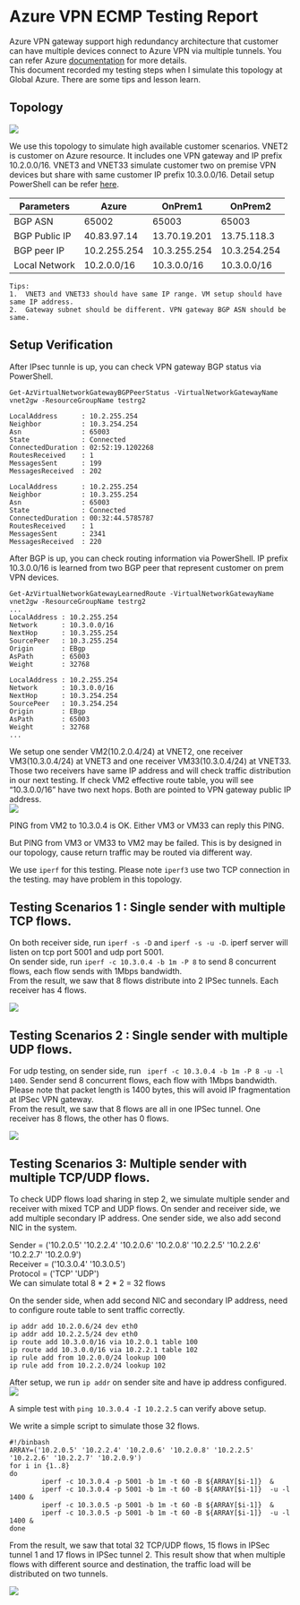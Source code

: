 # Azure VPN ECMP Testing Report

Azure VPN gateway support high redundancy architecture that customer can have multiple devices connect to Azure VPN via multiple tunnels. You can refer Azure [documentation]( https://docs.microsoft.com/en-us/azure/vpn-gateway/vpn-gateway-highlyavailable#activeactiveonprem) for more details. <br>
This document recorded my testing steps when I simulate this topology at Global Azure. There are some tips and lesson learn. <br>

## Topology

![](https://github.com/yinghli/AzureVPNECMP/blob/master/ECMP.jpg)

We use this topology to simulate high available customer scenarios. VNET2 is customer on Azure resource. It includes one VPN gateway and IP prefix 10.2.0.0/16. VNET3 and VNET33 simulate customer two on premise VPN devices but share with same customer IP prefix 10.3.0.0/16. Detail setup PowerShell can be refer [here](https://github.com/yinghli/AzureVPNECMP/blob/master/vpn1.txt).<br>

Parameters      | Azure          |OnPrem1       |OnPrem2    
----------------| -------------  |-----------   |---------     
BGP ASN         |65002           |65003         |65003         
BGP Public IP   |40.83.97.14     | 13.70.19.201 |13.75.118.3
BGP peer IP     |10.2.255.254    |10.3.255.254  |10.3.254.254    
Local Network   |10.2.0.0/16     |10.3.0.0/16   |10.3.0.0/16  

```
Tips:
1.	VNET3 and VNET33 should have same IP range. VM setup should have same IP address.
2.	Gateway subnet should be different. VPN gateway BGP ASN should be same. 
```

## Setup Verification 
After IPsec tunnle is up, you can check VPN gateway BGP status via PowerShell. <br>
```
Get-AzVirtualNetworkGatewayBGPPeerStatus -VirtualNetworkGatewayName vnet2gw -ResourceGroupName testrg2

LocalAddress      : 10.2.255.254
Neighbor          : 10.3.254.254
Asn               : 65003
State             : Connected
ConnectedDuration : 02:52:19.1202268
RoutesReceived    : 1
MessagesSent      : 199
MessagesReceived  : 202

LocalAddress      : 10.2.255.254
Neighbor          : 10.3.255.254
Asn               : 65003
State             : Connected
ConnectedDuration : 00:32:44.5785787
RoutesReceived    : 1
MessagesSent      : 2341
MessagesReceived  : 220
```

After BGP is up, you can check routing information via PowerShell. IP prefix 10.3.0.0/16 is learned from two BGP peer that represent customer on prem VPN devices.
```
Get-AzVirtualNetworkGatewayLearnedRoute -VirtualNetworkGatewayName vnet2gw -ResourceGroupName testrg2
...
LocalAddress : 10.2.255.254
Network      : 10.3.0.0/16
NextHop      : 10.3.255.254
SourcePeer   : 10.3.255.254
Origin       : EBgp
AsPath       : 65003
Weight       : 32768

LocalAddress : 10.2.255.254
Network      : 10.3.0.0/16
NextHop      : 10.3.254.254
SourcePeer   : 10.3.254.254
Origin       : EBgp
AsPath       : 65003
Weight       : 32768
...
```

We setup one sender VM2(10.2.0.4/24) at VNET2, one receiver VM3(10.3.0.4/24) at VNET3 and one receiver VM33(10.3.0.4/24) at VNET33. Those two receivers have same IP address and will check traffic distribution in our next testing. If check VM2 effective route table, you will see “10.3.0.0/16” have two next hops. Both are pointed to VPN gateway public IP address. <br>
![](https://github.com/yinghli/AzureVPNECMP/blob/master/RT.jpg)

PING from VM2 to 10.3.0.4 is OK. Either VM3 or VM33 can reply this PING.<br>

But PING from VM3 or VM33 to VM2 may be failed. This is by designed in our topology, cause return traffic may be routed via different way. <br>

We use `iperf` for this testing. Please note `iperf3` use two TCP connection in the testing. may have problem in this topology.<br>

## Testing Scenarios 1 : Single sender with multiple TCP flows.

On both receiver side, run `iperf -s -D` and `iperf -s -u -D`. iperf server will listen on tcp port 5001 and udp port 5001.<br>
On sender side, run `iperf -c 10.3.0.4 -b 1m -P 8` to send 8 concurrent flows, each flow sends with 1Mbps bandwidth. <br>
From the result, we saw that 8 flows distribute into 2 IPSec tunnels. Each receiver has 4 flows. <br>

![](https://github.com/yinghli/AzureVPNECMP/blob/master/TCP.jpg)

## Testing Scenarios 2 : Single sender with multiple UDP flows.

For udp testing, on sender side, run ` iperf -c 10.3.0.4 -b 1m -P 8 -u -l 1400`. Sender send 8 concurrent flows, each flow with 1Mbps bandwidth. Please note that packet length is 1400 bytes, this will avoid IP fragmentation at IPSec VPN gateway. <br>
From the result, we saw that 8 flows are all in one IPSec tunnel. One receiver has 8 flows, the other has 0 flows.<br>

![](https://github.com/yinghli/AzureVPNECMP/blob/master/UDP.jpg)

## Testing Scenarios 3: Multiple sender with multiple TCP/UDP flows.

To check UDP flows load sharing in step 2, we simulate multiple sender and receiver with mixed TCP and UDP flows. On sender and receiver side, we add multiple secondary IP address. One sender side, we also add second NIC in the system. <br>

Sender = ('10.2.0.5' '10.2.2.4' '10.2.0.6' '10.2.0.8' '10.2.2.5' '10.2.2.6' '10.2.2.7' '10.2.0.9') <br>
Receiver = ('10.3.0.4' '10.3.0.5') <br>
Protocol = ('TCP' 'UDP') <br>
We can simulate total 8 * 2 * 2 = 32 flows <br>

On the sender side, when add second NIC and secondary IP address, need to configure route table to sent traffic correctly.<br>
```
ip addr add 10.2.0.6/24 dev eth0
ip addr add 10.2.2.5/24 dev eth0
ip route add 10.3.0.0/16 via 10.2.0.1 table 100
ip route add 10.3.0.0/16 via 10.2.2.1 table 102
ip rule add from 10.2.0.0/24 lookup 100
ip rule add from 10.2.2.0/24 lookup 102
```

After setup, we run `ip addr` on sender site and have ip address configured.
![](https://github.com/yinghli/AzureVPNECMP/blob/master/ipaddr.jpg)

A simple test with `ping 10.3.0.4 -I 10.2.2.5` can verify above setup. 

We write a simple script to simulate those 32 flows.
```
#!/binbash
ARRAY=('10.2.0.5' '10.2.2.4' '10.2.0.6' '10.2.0.8' '10.2.2.5' '10.2.2.6' '10.2.2.7' '10.2.0.9')
for i in {1..8}
do
        iperf -c 10.3.0.4 -p 5001 -b 1m -t 60 -B ${ARRAY[$i-1]}  &
        iperf -c 10.3.0.4 -p 5001 -b 1m -t 60 -B ${ARRAY[$i-1]}  -u -l 1400 &
        iperf -c 10.3.0.5 -p 5001 -b 1m -t 60 -B ${ARRAY[$i-1]}  &
        iperf -c 10.3.0.5 -p 5001 -b 1m -t 60 -B ${ARRAY[$i-1]}  -u -l 1400 &
done
```
From the result, we saw that total 32 TCP/UDP flows, 15 flows in IPSec tunnel 1 and 17 flows in IPSec tunnel 2. This result show that when multiple flows with different source and destination, the traffic load will be distributed on two tunnels. 

![](https://github.com/yinghli/AzureVPNECMP/blob/master/Both.jpg)

